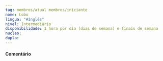 ```yaml
---
tag: membros/atual membros/iniciante
nome: Lobo
lingua: "#Inglês"
nivel: Intermediário
disponibilidade: 1 hora por dia (dias de semana) e finais de semana
nucleo:
dupla:
---
```


#### Comentário
